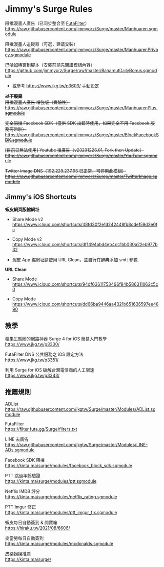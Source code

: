 # Jimmy's Surge Rules

阻擋漫畫人廣告（已同步整合至 [FutaFilter](https://github.com/FutaGuard/FutaFilter)）\
https://raw.githubusercontent.com/jimmyorz/Surge/master/Manhuaren.sgmodule

阻擋漫畫人追蹤器（可選，建議安裝）\
https://raw.githubusercontent.com/jimmyorz/Surge/master/ManhuarenPrivacy.sgmodule

巴哈姆特簽到腳本（安裝前請先閱讀模組內容）\
https://github.com/jimmyorz/Surge/raw/master/BahamutDailyBonus.sgmodule 
- 或參考 https://www.jkg.tw/p3603/ 手動設定


**~~以下廢棄~~** \
~~阻擋漫畫人廣告 增強版（實驗性）~~\
~~https://raw.githubusercontent.com/jimmyorz/Surge/master/ManhuarenPlus.sgmodule~~

~~完全阻擋 Facebook SDK（僅供 SDK 出錯時使用，如果完全不用 Facebook 服務可常駐）~~\
~~https://raw.githubusercontent.com/jimmyorz/Surge/master/BlockFacebookSDK.sgmodule~~

~~[目前已無法使用] Youtube 擋廣告（v20201226.01, Fork then Update）~~\
~~https://raw.githubusercontent.com/jimmyorz/Surge/master/YouTube.sgmodule~~

~~Twitter Image DNS（192.229.237.96 已正常，可停用此模組）~~\
~~https://raw.githubusercontent.com/jimmyorz/Surge/master/TwitterImage.sgmodule~~


## Jimmy's iOS Shortcuts

**蝦皮網頁版縮網址**
- Share Mode v2 \
<https://www.icloud.com/shortcuts/48fd30f2e1d242448fb8cdef59d3e0fc>

- Copy Mode v2 \
https://www.icloud.com/shortcuts/df1494abd4eb4dc1bb030a22eb977b32
- 蝦皮 App 縮網址請使用 URL Clean，並自行在辭典添加 smtt 參數

**URL Clean**
- Share Mode \
https://www.icloud.com/shortcuts/94df63611753496f84b586311062c5c0

- Copy Mode \
https://www.icloud.com/shortcuts/dd66ba9446aa4321b651636597ee4890


## 教學
蘋果生態圈的網路神器 Surge 4 for iOS 簡易入門教學 \
https://www.jkg.tw/p3330/

FutaFilter DNS 公共服務之 iOS 設定方法 \
https://www.jkg.tw/p3351/

利用 Surge for iOS 破解台灣電信商的人工限速 \
https://www.jkg.tw/p3343/


## 推薦規則
ADList \
https://raw.githubusercontent.com/jkgtw/Surge/master/Modules/ADList.sgmodule

FutaFilter \
https://filter.futa.gg/Surge/filters.txt

LINE 去廣告 \
https://raw.githubusercontent.com/jkgtw/Surge/master/Modules/LINE-ADs.sgmodule

Facebook SDK 阻擋 \
https://kinta.ma/surge/modules/facebook_block_sdk.sgmodule

PTT 跳過年齡驗證 \
https://kinta.ma/surge/modules/ptt.sgmodule

Netflix IMDB 評分 \
https://kinta.ma/surge/modules/netflix_rating.sgmodule

PTT Imgur 修正 \
https://kinta.ma/surge/modules/ptt_imgur_fix.sgmodule

蝦皮每日自動簽到 & 開寶箱 \
https://hiraku.tw/2021/08/6606/

麥當勞每日自動簽到 \
https://kinta.ma/surge/modules/mcdonalds.sgmodule

皮樂姐姐推薦 \
https://kinta.ma/surge/
